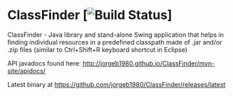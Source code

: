 ClassFinder  [![Build Status](https://travis-ci.org/jorgeb1980/ClassFinder.svg?branch=master)]
===========

ClassFinder - Java library and stand-alone Swing application that helps in finding individual resources in a predefined 
classpath made of .jar and/or .zip files (similar to Ctrl+Shift+R keyboard shortcut in Eclipse)

API javadocs found here:
http://jorgeb1980.github.io/ClassFinder/mvn-site/apidocs/ 

Latest binary at
https://github.com/jorgeb1980/ClassFinder/releases/latest